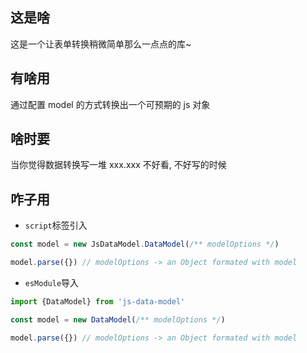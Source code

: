 ## 这是啥
这是一个让表单转换稍微简单那么一点点的库~

## 有啥用
通过配置 model 的方式转换出一个可预期的 js 对象

## 啥时要
当你觉得数据转换写一堆 xxx.xxx 不好看, 不好写的时候

## 咋子用
- `script`标签引入
```js
const model = new JsDataModel.DataModel(/** modelOptions */)

model.parse({}) // modelOptions -> an Object formated with model
```
- `esModule`导入
```js
import {DataModel} from 'js-data-model'

const model = new DataModel(/** modelOptions */) 

model.parse({}) // modelOptions -> an Object formated with model
```